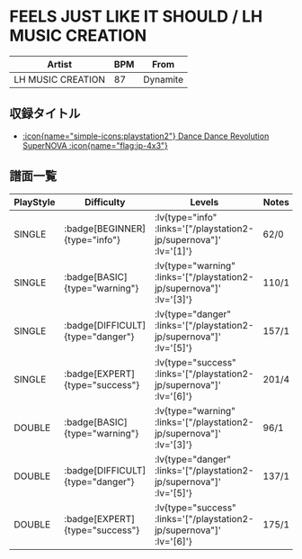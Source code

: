 # FEELS JUST LIKE IT SHOULD / LH MUSIC CREATION

|Artist|BPM|From|
|------|---|----|
|LH MUSIC CREATION|87|Dynamite|

## 収録タイトル

- [ :icon{name="simple-icons:playstation2"} Dance Dance Revolution SuperNOVA :icon{name="flag:jp-4x3"} ](/playstation2-jp/supernova)

## 譜面一覧

|PlayStyle|Difficulty|Levels|Notes|Movie|
|---------|----------|------|-----|-----|
|SINGLE| :badge[BEGINNER]{type="info"} | :lv{type="info" :links='["/playstation2-jp/supernova"]' :lv='[1]'} |62/0||
|SINGLE| :badge[BASIC]{type="warning"} | :lv{type="warning" :links='["/playstation2-jp/supernova"]' :lv='[3]'} |110/1||
|SINGLE| :badge[DIFFICULT]{type="danger"} | :lv{type="danger" :links='["/playstation2-jp/supernova"]' :lv='[5]'} |157/1||
|SINGLE| :badge[EXPERT]{type="success"} | :lv{type="success" :links='["/playstation2-jp/supernova"]' :lv='[6]'} |201/4||
|DOUBLE| :badge[BASIC]{type="warning"} | :lv{type="warning" :links='["/playstation2-jp/supernova"]' :lv='[3]'} |96/1||
|DOUBLE| :badge[DIFFICULT]{type="danger"} | :lv{type="danger" :links='["/playstation2-jp/supernova"]' :lv='[5]'} |137/1||
|DOUBLE| :badge[EXPERT]{type="success"} | :lv{type="success" :links='["/playstation2-jp/supernova"]' :lv='[6]'} |175/1||
